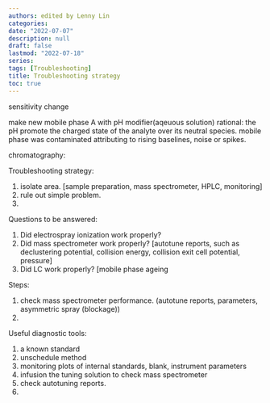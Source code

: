 ```yaml
---
authors: edited by Lenny Lin
categories:
date: "2022-07-07"
description: null
draft: false
lastmod: "2022-07-18"
series:
tags: [Troubleshooting]
title: Troubleshooting strategy
toc: true
---
```



<!--more-->

sensitivity change

make new mobile phase A with pH modifier(aqeuous solution)  rational: the pH promote the charged state of the analyte over its neutral species.
mobile phase was contaminated attributing to rising baselines, noise or spikes.

chromatography: 




Troubleshooting strategy:
1) isolate area. [sample preparation, mass spectrometer, HPLC, monitoring]  
2) rule out simple problem.  
3) 

Questions to be answered:  
1) Did electrospray ionization work properly?
2) Did mass spectrometer work properly? [autotune reports, such as declustering potential, collision energy, collision exit cell potential, pressure]
3) Did LC work properly? [mobile phase ageing



Steps:  
1) check mass spectrometer performance. (autotune reports, parameters, asymmetric spray (blockage))
2) 



Useful diagnostic tools: 
1) a known standard  
2) unschedule method  
3) monitoring plots of internal standards, blank, instrument parameters  
4) infusion the tuning solution to check mass spectrometer  
5) check autotuning reports.  
6) 



